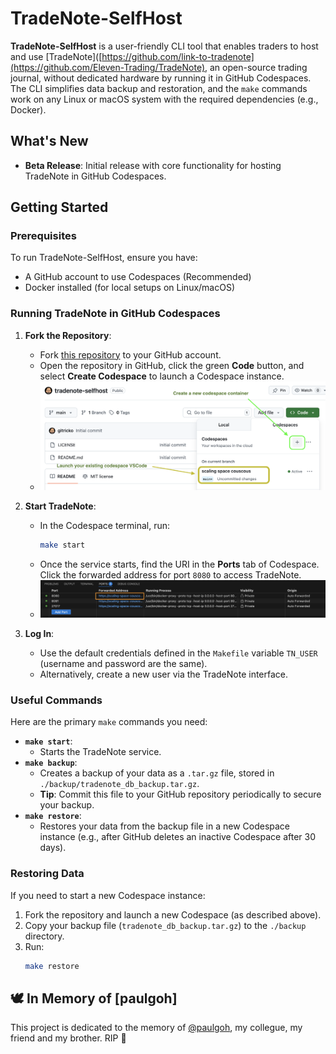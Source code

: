 # TradeNote-SelfHost
**TradeNote-SelfHost** is a user-friendly CLI tool that enables traders to host and use [TradeNote]([https://github.com/link-to-tradenote](https://github.com/Eleven-Trading/TradeNote), an open-source trading journal, without dedicated hardware by running it in GitHub Codespaces. The CLI simplifies data backup and restoration, and the `make` commands work on any Linux or macOS system with the required dependencies (e.g., Docker).

## What's New

- **Beta Release**: Initial release with core functionality for hosting TradeNote in GitHub Codespaces.

## Getting Started

### Prerequisites
To run TradeNote-SelfHost, ensure you have:
- A GitHub account to use Codespaces (Recommended)
- Docker installed (for local setups on Linux/macOS)

### Running TradeNote in GitHub Codespaces

1. **Fork the Repository**:
   - Fork [this repository](https://github.com/your-repo/tradenote-selfhost) to your GitHub account.
   - Open the repository in GitHub, click the green **Code** button, and select **Create Codespace** to launch a Codespace instance.
   - ![Launch Codespace](./docs/images/codespace.png)

2. **Start TradeNote**:
   - In the Codespace terminal, run:
     ```bash
     make start
     ```
   - Once the service starts, find the URI in the **Ports** tab of Codespace. Click the forwarded address for port `8080` to access TradeNote.
   - ![Ports Tab](./docs/images/ports.png)

3. **Log In**:
   - Use the default credentials defined in the `Makefile` variable `TN_USER` (username and password are the same).
   - Alternatively, create a new user via the TradeNote interface.
  
### Useful Commands

Here are the primary `make` commands you need:

- **`make start`**:
  - Starts the TradeNote service.
- **`make backup`**:
  - Creates a backup of your data as a `.tar.gz` file, stored in `./backup/tradenote_db_backup.tar.gz`.
  - **Tip**: Commit this file to your GitHub repository periodically to secure your backup.
- **`make restore`**:
  - Restores your data from the backup file in a new Codespace instance (e.g., after GitHub deletes an inactive Codespace after 30 days).

### Restoring Data
If you need to start a new Codespace instance:
1. Fork the repository and launch a new Codespace (as described above).
2. Copy your backup file (`tradenote_db_backup.tar.gz`) to the `./backup` directory.
3. Run:
   ```bash
   make restore
   ```
   
## 🕊️ In Memory of [paulgoh]

This project is dedicated to the memory of [@paulgoh](https://github.com/paulgoh), my collegue, my friend and my brother. RIP 💙
